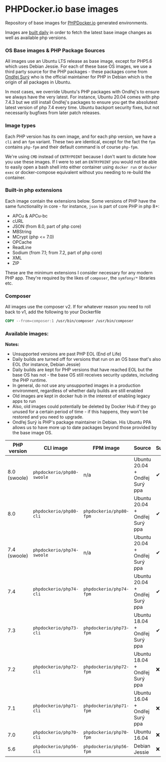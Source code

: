 PHPDocker.io base images
========================

Repository of base images for [PHPDocker.io](http://phpdocker.io) generated environments.

Images are [built daily](https://ci.auronconsulting.co.uk/teams/main/pipelines/phpdocker-base-images) in order to fetch the latest base image changes as well as available php versions.

### OS Base images & PHP Package Sources

All images use an Ubuntu LTS release as base image, except for PHP5.6 which uses Debian Jessie. For each of these
base OS images, we use a third party source for the PHP packages - these packages come from
[Ondřej Surý](https://github.com/oerdnj/deb.sury.org) who is the official maintainer for PHP in Debian which is the
origin of all packages in Ubuntu.

In most cases, we override Ubuntu's PHP packages with Ondřej's to ensure we always have the very latest. For instance,
Ubuntu 20.04 comes with php 7.4.3 but we still install Ondřej's packages to ensure you get the absolutest latest version
of php 7.4 every time. Ubuntu backport security fixes, but not necessarily bugfixes from later patch releases.

### Image types

Each PHP version has its own image, and for each php version, we have a `cli` and an `fpm` variant. These two are identical,
except for the fact the `fpm` contains `php-fpm` and their default command is of course `php-fpm`.

We're using `CMD` instead of `ENTRYPOINT` because I don't want to dictate how you use these images. If I were to set an
`ENTRYPOINT` you would not be able to easily open a bash shell into either container using `docker run` or `docker exec` or
docker-compose equivalent without you needing to re-build the container.

### Built-in php extensions

Each image contain the extensions below. Some versions of PHP have the same functionality in core - for instance, `json`
is part of core PHP in php 8+:
  * APCu & APCu-bc
  * cURL
  * JSON (from 8.0, part of php core)
  * MBString
  * MCrypt (php <= 7.0)
  * OPCache
  * ReadLine
  * Sodium (from 7.1; from 7.2, part of php core)
  * XML
  * ZIP

These are the minimum extensions I consider necessary for any modern PHP app. They're required by the likes of `composer`,
the `symfony/*` libraries etc.

### Composer

All images use the composer v2. If for whatever reason you need to roll back to v1, add the following to your Dockerfile

```Dockerfile
COPY --from=composer:1 /usr/bin/composer /usr/bin/composer
```

### Available images:

**Notes:**

* Unsupported versions are past PHP EOL (End of Life)
* Daily builds are turned off for versions that run on an OS base that's also EOL (for instance, Debian Jessie)
* Daily builds are kept for PHP versions that have reached EOL but the base OS has not - the base OS still receives security updates, including the PHP runtime.
* In general, do not use any unsupported images in a production environment, regardless of whether daily builds are still enabled
* Old images are kept in docker hub in the interest of enabling legacy apps to run
* Also, old images could potentially be deleted by Docker Hub if they go unused for a certain period of time - if this happens, they won't be restored and you need to upgrade.
* Ondřej Surý is PHP's package maintainer in Debian. His Ubuntu PPA allows us to have more up to date packages beyond those provided by the base image OS.

| PHP version  | CLI image                  | FPM image               | Source                         | Supported | Daily builds? |
| ------------ | -------------------------- | ----------------------- | ------------------------------ | --------- | ------------- |
| 8.0 (swoole) | `phpdockerio/php80-swoole` | n/a                     | Ubuntu 20.04 + Ondřej Surý ppa | ✔         | ✔             |
| 8.0          | `phpdockerio/php80-cli`    | `phpdockerio/php80-fpm` | Ubuntu 20.04 + Ondřej Surý ppa | ✔         | ✔             |
| 7.4 (swoole) | `phpdockerio/php74-swoole` | n/a                     | Ubuntu 20.04 + Ondřej Surý ppa | ✔         | ✔             |
| 7.4          | `phpdockerio/php74-cli`    | `phpdockerio/php74-fpm` | Ubuntu 20.04 + Ondřej Surý ppa | ✔         | ✔             |
| 7.3          | `phpdockerio/php73-cli`    | `phpdockerio/php73-fpm` | Ubuntu 18.04 + Ondřej Surý ppa | ✔         | ✔             |
| 7.2          | `phpdockerio/php72-cli`    | `phpdockerio/php72-fpm` | Ubuntu 18.04 + Ondřej Surý ppa | ❌        | ✔             |
| 7.1          | `phpdockerio/php71-cli`    | `phpdockerio/php71-fpm` | Ubuntu 16.04 + Ondřej Surý ppa | ❌        | ❌            |
| 7.0          | `phpdockerio/php70-cli`    | `phpdockerio/php70-fpm` | Ubuntu 16.04                   | ❌        | ❌            |
| 5.6          | `phpdockerio/php56-cli`    | `phpdockerio/php56-fpm` | Debian Jessie                  | ❌        | ❌            |
